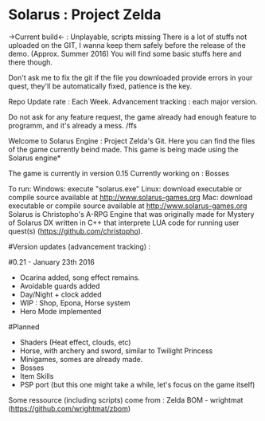# Solarus : Project Zelda

->Current build<- : Unplayable, scripts missing
There is a lot of stuffs not uploaded on the GIT, I wanna keep them safely before the release of the demo. (Approx. Summer 2016)
You will find some basic stuffs here and there though.

Don't ask me to fix the git if the file you downloaded provide errors in your quest, they'll be automatically fixed, patience is the key.

Repo Update rate : Each Week.
Advancement tracking : each major version.

Do not ask for any feature request, the game already had enough feature to programm, and it's already a mess. /ffs

Welcome to Solarus Engine : Project Zelda's Git. Here you can find the files of the game currently beind made.
This game is being made using the Solarus engine*

The game is currently in version 0.15
Currently working on : Bosses

To run: Windows: execute "solarus.exe" Linux: download executable or compile source available at http://www.solarus-games.org         Mac: download executable or compile source available at http://www.solarus-games.org
Solarus is Christopho's A-RPG Engine that was originally made for Mystery of Solarus DX written in C++ that interprete LUA code for running user quest(s) (https://github.com/christopho).

#Version updates (advancement tracking) :

#0.21 - January 23th 2016
- Ocarina added, song effect remains.
- Avoidable guards added
- Day/Night + clock added
- WIP : Shop, Epona, Horse system
- Hero Mode implemented

#Planned
- Shaders (Heat effect, clouds, etc)
- Horse, with archery and sword, similar to Twilight Princess
- Minigames, somes are already made.
- Bosses
- Item Skills
- PSP port (but this one might take a while, let's focus on the game itself)

Some ressource (including scripts) come from : Zelda BOM - wrightmat (https://github.com/wrightmat/zbom)
